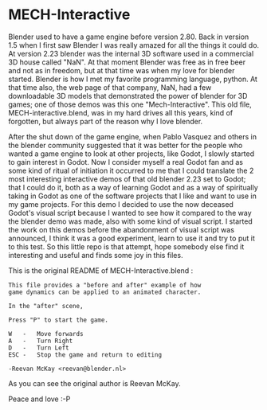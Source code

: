 MECH-Interactive
================

Blender used to have a game engine before version 2.80. Back in version 1.5 when I first saw Blender I was really amazed for all the things it could do. At version 2.23 blender was the internal 3D software used in a commercial 3D house called "NaN". At that moment Blender was free as in free beer and not as in freedom, but at that time was when my love for blender started. Blender is how I met my favorite programming language, python. At that time also, the web page of that company, NaN, had a few downloadable 3D models that demonstrated the power of blender for 3D games; one of those demos was this one "Mech-Interactive". This old file, MECH-interactive.blend, was in my hard drives all this years, kind of forgotten, but always part of the reason why I love blender.

After the shut down of the game engine, when Pablo Vasquez and others in the blender community suggested that it was better for the people who wanted a game engine to look at other projects, like Godot, I slowly started to gain interest in Godot. Now I consider myself a real Godot fan and as some kind of ritual of initiation it occurred to me that I could translate the 2 most interesting interactive demos of that old blender 2.23 set to Godot; that I could do it, both as a way of learning Godot and as a way of spiritually taking in Godot as one of the software projects that I like and want to use in my game projects. For this demo I decided to use the now deceased Godot's visual script because I wanted to see how it compared to the way the blender demo was made, also with some kind of visual script. I started the work on this demos before the abandonment of visual script was announced, I think it was a good experiment, learn to use it and try to put it to this test. So this little repo is that attempt, hope somebody else find it interesting and useful and finds some joy in this files. 

This is the original README of MECH-Interactive.blend :

```
This file provides a "before and after" example of how
game dynamics can be applied to an animated character.

In the "after" scene,

Press "P" to start the game.

W	-	Move forwards
A	-	Turn Right
D	-	Turn Left
ESC	-	Stop the game and return to editing

-Reevan McKay <reevan@blender.nl>
```

As you can see the original author is Reevan McKay.

Peace and love :-P
